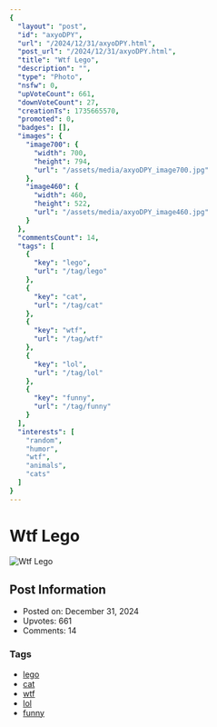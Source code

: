 ```yaml
---
{
  "layout": "post",
  "id": "axyoDPY",
  "url": "/2024/12/31/axyoDPY.html",
  "post_url": "/2024/12/31/axyoDPY.html",
  "title": "Wtf Lego",
  "description": "",
  "type": "Photo",
  "nsfw": 0,
  "upVoteCount": 661,
  "downVoteCount": 27,
  "creationTs": 1735665570,
  "promoted": 0,
  "badges": [],
  "images": {
    "image700": {
      "width": 700,
      "height": 794,
      "url": "/assets/media/axyoDPY_image700.jpg"
    },
    "image460": {
      "width": 460,
      "height": 522,
      "url": "/assets/media/axyoDPY_image460.jpg"
    }
  },
  "commentsCount": 14,
  "tags": [
    {
      "key": "lego",
      "url": "/tag/lego"
    },
    {
      "key": "cat",
      "url": "/tag/cat"
    },
    {
      "key": "wtf",
      "url": "/tag/wtf"
    },
    {
      "key": "lol",
      "url": "/tag/lol"
    },
    {
      "key": "funny",
      "url": "/tag/funny"
    }
  ],
  "interests": [
    "random",
    "humor",
    "wtf",
    "animals",
    "cats"
  ]
}
---
```


# Wtf Lego

![Wtf Lego](/assets/media/axyoDPY_image700.jpg)

## Post Information

- Posted on: December 31, 2024
- Upvotes: 661
- Comments: 14

### Tags

- [lego](/tag/lego)
- [cat](/tag/cat)
- [wtf](/tag/wtf)
- [lol](/tag/lol)
- [funny](/tag/funny)
